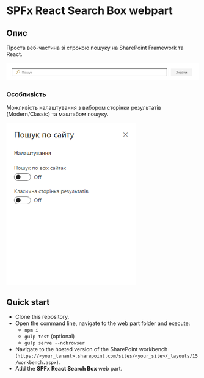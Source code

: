 # SPFx React Search Box webpart #

## Опис

Проста веб-частина зі строкою пошуку на SharePoint Framework та React.

![SPFx react search box webpart](./src/webparts/reactSearchBox/assets/sbwp.png)

### Особливість

Можливість налаштування з вибором сторінки результатів (Modern/Classic) та маштабом пошуку.

![SPFx react search box webpart configuration](./src/webparts/reactSearchBox/assets/sbwpc.PNG)

## Quick start

- Clone this repository.
- Open the command line, navigate to the web part folder and execute:
    - `npm i`
    - `gulp test` (optional)
    - `gulp serve --nobrowser`
- Navigate to the hosted version of the SharePoint workbench (`https://<your_tenant>.sharepoint.com/sites/<your_site>/_layouts/15/workbench.aspx`).
- Add the **SPFx React Search Box** web part.